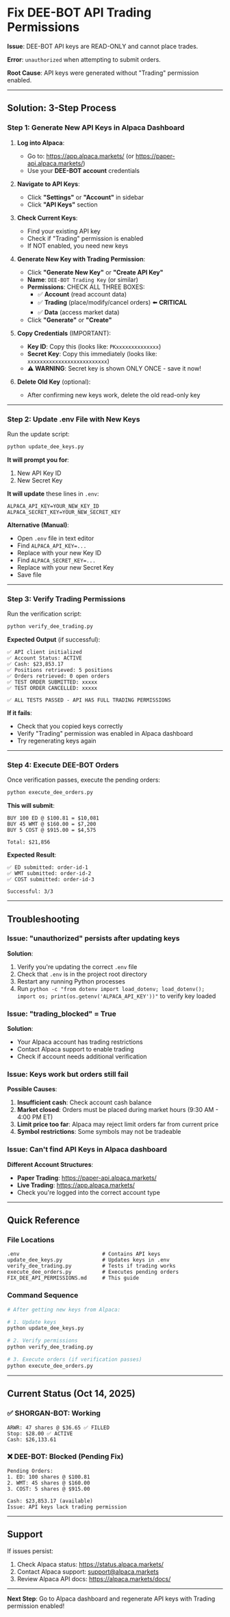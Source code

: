 # Fix DEE-BOT API Trading Permissions

**Issue**: DEE-BOT API keys are READ-ONLY and cannot place trades.

**Error**: `unauthorized` when attempting to submit orders.

**Root Cause**: API keys were generated without "Trading" permission enabled.

---

## Solution: 3-Step Process

### Step 1: Generate New API Keys in Alpaca Dashboard

1. **Log into Alpaca**:
   - Go to: https://app.alpaca.markets/ (or https://paper-api.alpaca.markets/)
   - Use your **DEE-BOT account** credentials

2. **Navigate to API Keys**:
   - Click **"Settings"** or **"Account"** in sidebar
   - Click **"API Keys"** section

3. **Check Current Keys**:
   - Find your existing API key
   - Check if "Trading" permission is enabled
   - If NOT enabled, you need new keys

4. **Generate New Key with Trading Permission**:
   - Click **"Generate New Key"** or **"Create API Key"**
   - **Name**: `DEE-BOT Trading Key` (or similar)
   - **Permissions**: CHECK ALL THREE BOXES:
     - ✅ **Account** (read account data)
     - ✅ **Trading** (place/modify/cancel orders) ⬅️ **CRITICAL**
     - ✅ **Data** (access market data)
   - Click **"Generate"** or **"Create"**

5. **Copy Credentials** (IMPORTANT):
   - **Key ID**: Copy this (looks like: `PKxxxxxxxxxxxxxx`)
   - **Secret Key**: Copy this immediately (looks like: `xxxxxxxxxxxxxxxxxxxxxxxxxx`)
   - **⚠️ WARNING**: Secret key is shown ONLY ONCE - save it now!

6. **Delete Old Key** (optional):
   - After confirming new keys work, delete the old read-only key

---

### Step 2: Update .env File with New Keys

Run the update script:

```bash
python update_dee_keys.py
```

**It will prompt you for**:
1. New API Key ID
2. New Secret Key

**It will update** these lines in `.env`:
```
ALPACA_API_KEY=YOUR_NEW_KEY_ID
ALPACA_SECRET_KEY=YOUR_NEW_SECRET_KEY
```

**Alternative (Manual)**:
- Open `.env` file in text editor
- Find `ALPACA_API_KEY=...`
- Replace with your new Key ID
- Find `ALPACA_SECRET_KEY=...`
- Replace with your new Secret Key
- Save file

---

### Step 3: Verify Trading Permissions

Run the verification script:

```bash
python verify_dee_trading.py
```

**Expected Output** (if successful):
```
✅ API client initialized
✅ Account Status: ACTIVE
✅ Cash: $23,853.17
✅ Positions retrieved: 5 positions
✅ Orders retrieved: 0 open orders
✅ TEST ORDER SUBMITTED: xxxxx
✅ TEST ORDER CANCELLED: xxxxx

✅ ALL TESTS PASSED - API HAS FULL TRADING PERMISSIONS
```

**If it fails**:
- Check that you copied keys correctly
- Verify "Trading" permission was enabled in Alpaca dashboard
- Try regenerating keys again

---

### Step 4: Execute DEE-BOT Orders

Once verification passes, execute the pending orders:

```bash
python execute_dee_orders.py
```

**This will submit**:
```
BUY 100 ED @ $100.81 = $10,081
BUY 45 WMT @ $160.00 = $7,200
BUY 5 COST @ $915.00 = $4,575

Total: $21,856
```

**Expected Result**:
```
✅ ED submitted: order-id-1
✅ WMT submitted: order-id-2
✅ COST submitted: order-id-3

Successful: 3/3
```

---

## Troubleshooting

### Issue: "unauthorized" persists after updating keys

**Solution**:
1. Verify you're updating the correct `.env` file
2. Check that `.env` is in the project root directory
3. Restart any running Python processes
4. Run `python -c "from dotenv import load_dotenv; load_dotenv(); import os; print(os.getenv('ALPACA_API_KEY'))"` to verify key loaded

### Issue: "trading_blocked" = True

**Solution**:
- Your Alpaca account has trading restrictions
- Contact Alpaca support to enable trading
- Check if account needs additional verification

### Issue: Keys work but orders still fail

**Possible Causes**:
1. **Insufficient cash**: Check account cash balance
2. **Market closed**: Orders must be placed during market hours (9:30 AM - 4:00 PM ET)
3. **Limit price too far**: Alpaca may reject limit orders far from current price
4. **Symbol restrictions**: Some symbols may not be tradeable

### Issue: Can't find API Keys in Alpaca dashboard

**Different Account Structures**:
- **Paper Trading**: https://paper-api.alpaca.markets/
- **Live Trading**: https://app.alpaca.markets/
- Check you're logged into the correct account type

---

## Quick Reference

### File Locations

```
.env                           # Contains API keys
update_dee_keys.py             # Updates keys in .env
verify_dee_trading.py          # Tests if trading works
execute_dee_orders.py          # Executes pending orders
FIX_DEE_API_PERMISSIONS.md     # This guide
```

### Command Sequence

```bash
# After getting new keys from Alpaca:

# 1. Update keys
python update_dee_keys.py

# 2. Verify permissions
python verify_dee_trading.py

# 3. Execute orders (if verification passes)
python execute_dee_orders.py
```

---

## Current Status (Oct 14, 2025)

### ✅ SHORGAN-BOT: Working
```
ARWR: 47 shares @ $36.65 ✅ FILLED
Stop: $28.00 ✅ ACTIVE
Cash: $26,133.61
```

### ❌ DEE-BOT: Blocked (Pending Fix)
```
Pending Orders:
1. ED: 100 shares @ $100.81
2. WMT: 45 shares @ $160.00
3. COST: 5 shares @ $915.00

Cash: $23,853.17 (available)
Issue: API keys lack trading permission
```

---

## Support

If issues persist:
1. Check Alpaca status: https://status.alpaca.markets/
2. Contact Alpaca support: support@alpaca.markets
3. Review Alpaca API docs: https://alpaca.markets/docs/

---

**Next Step**: Go to Alpaca dashboard and regenerate API keys with Trading permission enabled!
